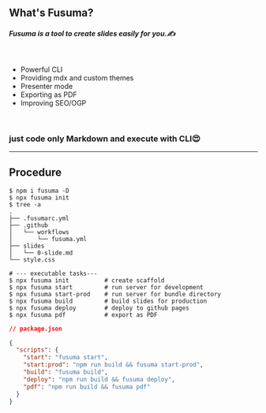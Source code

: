<!-- section-title: What is Fusuma? -->

## What's Fusuma?

#### _Fusuma is a tool to create slides easily for you.✍ ️_

<br />

- Powerful CLI
- Providing mdx and custom themes
- Presenter mode
- Exporting as PDF
- Improving SEO/OGP

<br />

### just code only Markdown and execute with CLI😍

---

## Procedure

<!-- block-start: grid -->

<!-- block-start: column -->

```shell
$ npm i fusuma -D
$ npx fusuma init
$ tree -a
.
├── .fusumarc.yml
├── .github
│   └── workflows
│       └── fusuma.yml
├── slides
│   └── 0-slide.md
└── style.css

# --- executable tasks---
$ npx fusuma init          # create scaffold
$ npx fusuma start         # run server for development
$ npx fusuma start-prod    # run server for bundle directory
$ npx fusuma build         # build slides for production
$ npx fusuma deploy        # deploy to github pages
$ npx fusuma pdf           # export as PDF
```

<!-- block-end -->

<!-- block-start: column -->

```json
// package.json

{
  "scripts": {
    "start": "fusuma start",
    "start:prod": "npm run build && fusuma start-prod",
    "build": "fusuma build",
    "deploy": "npm run build && fusuma deploy",
    "pdf": "npm run build && fusuma pdf"
  }
}
```

<!-- block-end -->
<!-- block-end -->
